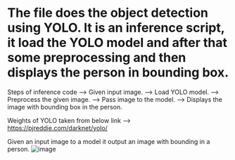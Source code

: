 # The file does the object detection using YOLO. It is an inference script, it load the YOLO model and after that some preprocessing and then displays the person in bounding box.
Steps of inference code
--> Given input image.
--> Load YOLO model.
--> Preprocess the given image.
--> Pass image to the model. 
--> Displays the image with bounding box in the person.

Weights of YOLO taken from below link
--> https://pjreddie.com/darknet/yolo/

Given an input image to a model it output an image with bounding in a person.
![image](https://user-images.githubusercontent.com/52096113/122677210-feb36480-d1fe-11eb-9675-4f27b44b5ad2.png)

